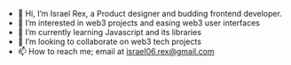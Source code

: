 - 👋 Hi, I’m Israel Rex, a Product designer and budding frontend developer. 
- 👀 I’m interested in web3 projects and easing web3 user interfaces
- 🌱 I’m currently learning Javascript and its libraries
- 💞️ I’m looking to collaborate on web3 tech projects
- 📫 How to reach me; email at israel06.rex@gmail.com

<!---
Israelrex9/Israelrex9 is a ✨ special ✨ repository because its `README.md` (this file) appears on your GitHub profile.
You can click the Preview link to take a look at your changes.
--->
